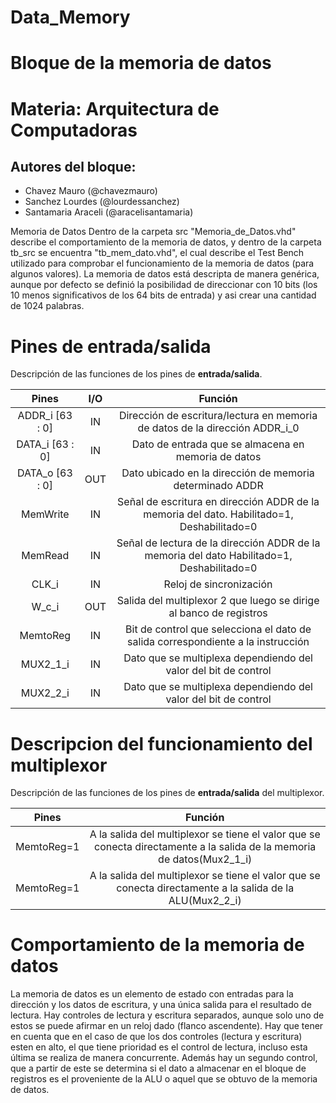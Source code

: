 # Data_Memory
# Bloque de la memoria de datos

# Materia: Arquitectura de Computadoras
## Autores del bloque:
- Chavez Mauro (@chavezmauro) 
- Sanchez Lourdes (@lourdessanchez)
- Santamaria Araceli (@aracelisantamaria)

Memoria de Datos
Dentro de la carpeta src "Memoria_de_Datos.vhd" describe el comportamiento de la memoria de datos, y dentro de la carpeta tb_src se encuentra "tb_mem_dato.vhd", el cual describe el Test Bench utilizado para comprobar el funcionamiento de la memoria de datos (para algunos valores). La memoria de datos está descripta de manera genérica, aunque por defecto se definió la posibilidad de direccionar con 10 bits (los 10 menos significativos de los 64 bits de entrada) y asi crear una cantidad de 1024 palabras.

# Pines de entrada/salida
Descripción de las funciones de los pines de **entrada/salida**.

| Pines                | I/O      |   Función                                                |
|     :----:           |  :----:  |          :----:                                            |
|ADDR_i [63 : 0]       | IN       | Dirección de escritura/lectura en memoria de datos de la dirección ADDR_i_0   |
|DATA_i [63 : 0]       | IN       | Dato de entrada  que se almacena en memoria de datos |
|DATA_o [63 : 0]       | OUT      | Dato ubicado en la dirección de memoria determinado ADDR    |
|MemWrite              | IN       | Señal de escritura en dirección ADDR de la memoria del dato. Habilitado=1, Deshabilitado=0   |
|MemRead               | IN       | Señal de lectura de la dirección ADDR de la memoria del dato Habilitado=1, Deshabilitado=0   |
|CLK_i                 | IN       | Reloj de sincronización ||CLK_i                 | IN       | Reloj de sincronización |
|W_c_i                 | OUT      | Salida del multiplexor 2 que luego se dirige al banco de registros |
|MemtoReg              | IN       | Bit de control que selecciona el dato de salida correspondiente a la instrucción |
|MUX2_1_i              | IN       | Dato que se multiplexa dependiendo del valor del bit de control |
|MUX2_2_i              | IN       | Dato que se multiplexa dependiendo del valor del bit de control |


# Descripcion del funcionamiento del multiplexor 
Descripción de las funciones de los pines de **entrada/salida** del multiplexor.

| Pines                |    Función                                                |
|     :----:           |         :----:                                            |
|MemtoReg=1            | A la salida del multiplexor se tiene el valor que se conecta directamente a la salida de la memoria de datos(Mux2_1_i) |
|MemtoReg=1            | A la salida del multiplexor se tiene el valor que se conecta directamente a la salida de la ALU(Mux2_2_i) |

# Comportamiento de la memoria de datos
 La memoria de datos es un elemento de estado con entradas para la dirección y los datos de escritura, y una única salida para el resultado de lectura. Hay controles de lectura y escritura separados, aunque solo uno de estos se puede afirmar en un reloj dado (flanco ascendente). Hay que tener en cuenta que en el caso de que los dos controles (lectura y escritura) esten en alto, el que tiene prioridad es el control de lectura, incluso esta última se realiza de manera concurrente.
 Además hay un segundo control, que a partir de este se determina si el dato a almacenar en el bloque de registros es el proveniente de la ALU o aquel que se obtuvo de la memoria de datos.
